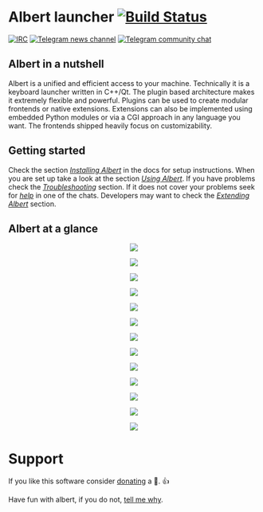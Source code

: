 # Albert launcher [![Build Status](https://api.travis-ci.org/albertlauncher/albert.svg?branch=dev)](https://travis-ci.org/albertlauncher/albert)

[![IRC](https://img.shields.io/badge/chat-on%20freenode-brightgreen.svg)](http://webchat.freenode.net/?channels=%23albertlauncher)
[![Telegram news channel](https://img.shields.io/badge/news%20channel-telegram-0088cc.svg?style=flat)](https://telegram.me/albertlauncher)
[![Telegram community chat](https://img.shields.io/badge/chat-telegram-0088cc.svg?style=flat)](https://telegram.me/albert_launcher_community)

## Albert in a nutshell

Albert is a unified and efficient access to your machine. Technically it is a keyboard launcher written in C++/Qt. The plugin based architecture makes it extremely flexible and powerful. Plugins can be used to create modular frontends or native extensions. Extensions can also be implemented using embedded Python modules or via a CGI approach in any language you want. The frontends shipped heavily focus on customizability.

## Getting started

Check the section [*Installing Albert*](https://albertlauncher.github.io/docs/installing/) in the docs for setup instructions. When you are set up take a look at the section [*Using Albert*](https://albertlauncher.github.io/docs/using/). If you have problems check the [*Troubleshooting*](https://albertlauncher.github.io/docs/faq/) section. If it does not cover your problems seek for [*help*](https://albertlauncher.github.io/help/) in one of the chats. Developers may want to check the [*Extending Albert*](https://albertlauncher.github.io/docs/extending/) section.

## Albert at a glance

<p align="center"><img src="https://i.imgur.com/9Yc7unp.jpg"></p>
<p align="center"><img src="https://i.imgur.com/BaMlWit.jpg"></p>
<p align="center"><img src="https://i.imgur.com/NJvIyXO.jpg"></p>
<p align="center"><img src="https://i.imgur.com/22SEMOJ.jpg"></p>
<p align="center"><img src="https://i.imgur.com/jBywwko.jpg"></p>
<p align="center"><img src="https://i.imgur.com/hmvpgxC.jpg"></p>
<p align="center"><img src="https://i.imgur.com/RQxbi9m.jpg"></p>
<p align="center"><img src="https://i.imgur.com/IvBcMyv.jpg"></p>
<p align="center"><img src="https://i.imgur.com/OCmAYGP.jpg"></p>
<p align="center"><img src="https://i.imgur.com/eKSRbDC.jpg"></p>
<p align="center"><img src="https://i.imgur.com/lbf3BlB.jpg"></p>
<p align="center"><img src="https://i.imgur.com/eNwgakM.jpg"></p>
<p align="center"><img src="https://i.imgur.com/LuiAmzU.jpg"></p>

# Support

If you like this software consider [donating](https://albertlauncher.github.io/docs/donation/) a :beer:. :+1:

Have fun with albert, if you do not, [tell me why](https://telegram.me/albert_launcher_community).
